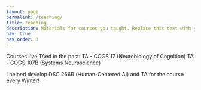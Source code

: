 ```yaml
---
layout: page
permalink: /teaching/
title: teaching
description: Materials for courses you taught. Replace this text with your description.
nav: true
nav_order: 3
---
```


Courses I've TAed in the past:
TA - COGS 17 (Neurobiology of Cognition)
TA - COGS 107B (Systems Neuroscience)

I helped develop DSC 266R (Human-Centered AI) and TA for the course every Winter!